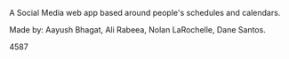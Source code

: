 A Social Media web app based around people's schedules and calendars.


Made by: Aayush Bhagat, Ali Rabeea, Nolan LaRochelle, Dane Santos.

4587

